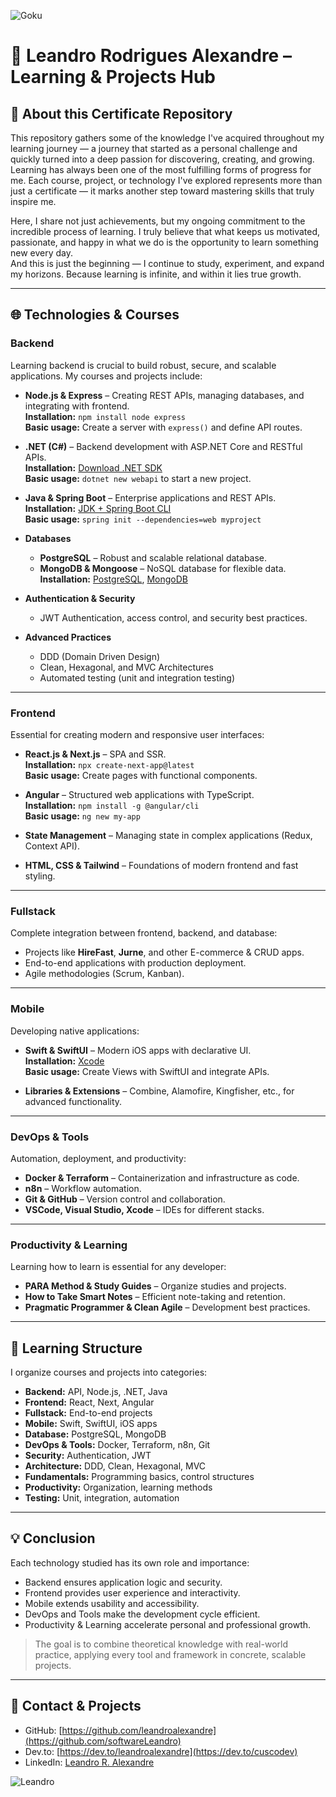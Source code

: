 ![Goku](CertificatesLeandro/assets/Goku.gif)

# 🚀 Leandro Rodrigues Alexandre – Learning & Projects Hub

## 🌟 About this Certificate Repository

This repository gathers some of the knowledge I've acquired throughout my learning journey — a journey that started as a personal challenge and quickly turned into a deep passion for discovering, creating, and growing.  
Learning has always been one of the most fulfilling forms of progress for me. Each course, project, or technology I've explored represents more than just a certificate — it marks another step toward mastering skills that truly inspire me.  

Here, I share not just achievements, but my ongoing commitment to the incredible process of learning. I truly believe that what keeps us motivated, passionate, and happy in what we do is the opportunity to learn something new every day.  
And this is just the beginning — I continue to study, experiment, and expand my horizons. Because learning is infinite, and within it lies true growth.

---

## 🌐 Technologies & Courses

### Backend
Learning backend is crucial to build robust, secure, and scalable applications. My courses and projects include:

- **Node.js & Express** – Creating REST APIs, managing databases, and integrating with frontend.  
  **Installation:** `npm install node express`  
  **Basic usage:** Create a server with `express()` and define API routes.
  
- **.NET (C#)** – Backend development with ASP.NET Core and RESTful APIs.  
  **Installation:** [Download .NET SDK](https://dotnet.microsoft.com/en-us/download)  
  **Basic usage:** `dotnet new webapi` to start a new project.

- **Java & Spring Boot** – Enterprise applications and REST APIs.  
  **Installation:** [JDK + Spring Boot CLI](https://spring.io/projects/spring-boot)  
  **Basic usage:** `spring init --dependencies=web myproject`

- **Databases**  
  - **PostgreSQL** – Robust and scalable relational database.  
  - **MongoDB & Mongoose** – NoSQL database for flexible data.  
  **Installation:** [PostgreSQL](https://www.postgresql.org/download/), [MongoDB](https://www.mongodb.com/try/download/community)

- **Authentication & Security**  
  - JWT Authentication, access control, and security best practices.

- **Advanced Practices**  
  - DDD (Domain Driven Design)  
  - Clean, Hexagonal, and MVC Architectures  
  - Automated testing (unit and integration testing)

---

### Frontend
Essential for creating modern and responsive user interfaces:

- **React.js & Next.js** – SPA and SSR.  
  **Installation:** `npx create-next-app@latest`  
  **Basic usage:** Create pages with functional components.

- **Angular** – Structured web applications with TypeScript.  
  **Installation:** `npm install -g @angular/cli`  
  **Basic usage:** `ng new my-app`

- **State Management** – Managing state in complex applications (Redux, Context API).

- **HTML, CSS & Tailwind** – Foundations of modern frontend and fast styling.

---

### Fullstack
Complete integration between frontend, backend, and database:

- Projects like **HireFast**, **Jurne**, and other E-commerce & CRUD apps.
- End-to-end applications with production deployment.
- Agile methodologies (Scrum, Kanban).

---

### Mobile
Developing native applications:

- **Swift & SwiftUI** – Modern iOS apps with declarative UI.  
  **Installation:** [Xcode](https://developer.apple.com/xcode/)  
  **Basic usage:** Create Views with SwiftUI and integrate APIs.

- **Libraries & Extensions** – Combine, Alamofire, Kingfisher, etc., for advanced functionality.

---

### DevOps & Tools
Automation, deployment, and productivity:

- **Docker & Terraform** – Containerization and infrastructure as code.  
- **n8n** – Workflow automation.  
- **Git & GitHub** – Version control and collaboration.  
- **VSCode, Visual Studio, Xcode** – IDEs for different stacks.

---

### Productivity & Learning
Learning how to learn is essential for any developer:

- **PARA Method & Study Guides** – Organize studies and projects.  
- **How to Take Smart Notes** – Efficient note-taking and retention.  
- **Pragmatic Programmer & Clean Agile** – Development best practices.

---

## 📂 Learning Structure
I organize courses and projects into categories:

- **Backend:** API, Node.js, .NET, Java  
- **Frontend:** React, Next, Angular  
- **Fullstack:** End-to-end projects  
- **Mobile:** Swift, SwiftUI, iOS apps  
- **Database:** PostgreSQL, MongoDB  
- **DevOps & Tools:** Docker, Terraform, n8n, Git  
- **Security:** Authentication, JWT  
- **Architecture:** DDD, Clean, Hexagonal, MVC  
- **Fundamentals:** Programming basics, control structures  
- **Productivity:** Organization, learning methods  
- **Testing:** Unit, integration, automation  

---

## 💡 Conclusion
Each technology studied has its own role and importance:  
- Backend ensures application logic and security.  
- Frontend provides user experience and interactivity.  
- Mobile extends usability and accessibility.  
- DevOps and Tools make the development cycle efficient.  
- Productivity & Learning accelerate personal and professional growth.  

> The goal is to combine theoretical knowledge with real-world practice, applying every tool and framework in concrete, scalable projects.

---

## 🔗 Contact & Projects
- GitHub: [https://github.com/leandroalexandre](https://github.com/softwareLeandro)  
- Dev.to: [https://dev.to/leandroalexandre](https://dev.to/cuscodev)  
- LinkedIn: [Leandro R. Alexandre](https://www.linkedin.com/in/leandro-r-alexandre/)

![Leandro](CertificatesLeandro/assets/LPC.jpeg)